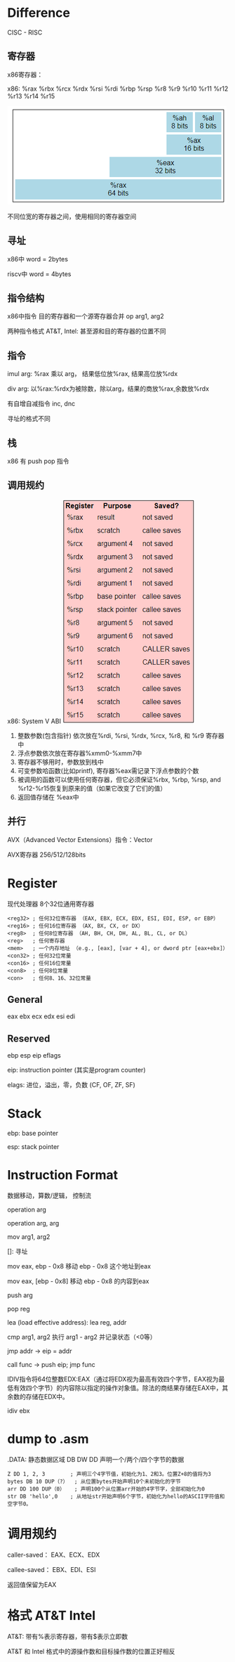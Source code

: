 # Difference

CISC - RISC

## 寄存器
x86寄存器：

x86: %rax %rbx %rcx %rdx %rsi %rdi %rbp %rsp %r8 %r9 %r10 %r11 %r12 %r13 %r14 %r15

![alt text](image/register.png)

不同位宽的寄存器之间，使用相同的寄存器空间

## 寻址

x86中 word = 2bytes

riscv中 word = 4bytes

## 指令结构

x86中指令 目的寄存器和一个源寄存器合并 op arg1, arg2

两种指令格式 AT&T, Intel: 甚至源和目的寄存器的位置不同

## 指令

imul arg: %rax 乘以 arg， 结果低位放%rax, 结果高位放%rdx

div arg: 以%rax:%rdx为被除数，除以arg，结果的商放%rax,余数放%rdx

有自增自减指令 inc, dnc

寻址的格式不同

## 栈

x86 有 push pop 指令

## 调用规约

x86: System V ABI
![alt text](image/CallRegister.png)

1. 整数参数(包含指针) 依次放在%rdi, %rsi, %rdx, %rcx, %r8, 和 %r9 寄存器中
2. 浮点参数依次放在寄存器%xmm0-%xmm7中
3. 寄存器不够用时，参数放到栈中
4. 可变参数哈函数(比如printf), 寄存器%eax需记录下浮点参数的个数
5. 被调用的函数可以使用任何寄存器，但它必须保证%rbx, %rbp, %rsp, and %r12-%r15恢复到原来的值（如果它改变了它们的值）
6. 返回值存储在 %eax中

## 并行

AVX（Advanced Vector Extensions）指令：Vector

AVX寄存器 256/512/128bits

# Register

现代处理器 8个32位通用寄存器
```
<reg32> ; 任何32位寄存器 （EAX, EBX, ECX, EDX, ESI, EDI, ESP, or EBP）
<reg16>	; 任何16位寄存器 （AX, BX, CX, or DX）
<reg8>	; 任何8位寄存器 （AH, BH, CH, DH, AL, BL, CL, or DL）
<reg>	; 任何寄存器
<mem>	; 一个内存地址 （e.g., [eax], [var + 4], or dword ptr [eax+ebx]）
<con32>	; 任何32位常量
<con16>	; 任何16位常量
<con8>	; 任何8位常量
<con>	; 任何8、16、32位常量
```
## General 

eax ebx ecx edx esi edi

## Reserved 

ebp esp eip eflags

eip: instruction pointer   (其实是program counter)

elags: 进位，溢出，零，负数 (CF, OF, ZF, SF)

# Stack

ebp: base pointer

esp: stack pointer



# Instruction Format

数据移动，算数/逻辑， 控制流

operation arg

operation arg, arg

mov arg1, arg2

[]: 寻址

mov eax, ebp - 0x8 移动 ebp - 0x8 这个地址到eax

mov eax, [ebp - 0x8] 移动 ebp - 0x8 的内容到eax

push arg 

pop reg

lea (load effective address): lea reg, addr

cmp arg1, arg2 执行 arg1 - arg2 并记录状态（<0等）

jmp addr -> eip = addr

call func -> push eip; jmp func

IDIV指令将64位整数EDX:EAX（通过将EDX视为最高有效四个字节，EAX视为最低有效四个字节）的内容除以指定的操作对象值。除法的商结果存储在EAX中，其余数的存储在EDX中。

idiv ebx


# dump to .asm

.DATA: 静态数据区域 DB DW DD 声明一个/两个/四个字节的数据

```
Z DD 1, 2, 3        ; 声明三个4字节值，初始化为1、2和3。位置Z+8的值将为3
bytes DB 10 DUP（?）  ; 从位置bytes开始声明10个未初始化的字节
arr DD 100 DUP（0）   ; 声明100个从位置arr开始的4字节字，全部初始化为0
str DB 'hello',0    ; 从地址str开始声明6个字节，初始化为hello的ASCII字符值和空字节0。
```


# 调用规约

caller-saved： EAX、ECX、EDX

callee-saved： EBX、EDI、ESI

返回值保留为EAX

# 格式 AT&T Intel

AT&T: 带有%表示寄存器，带有$表示立即数

AT&T 和 Intel 格式中的源操作数和目标操作数的位置正好相反